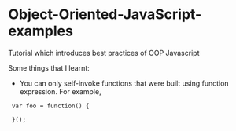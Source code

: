 Object-Oriented-JavaScript-examples
===================================

Tutorial which introduces best practices of OOP Javascript

Some things that I learnt:
 - You can only self-invoke functions that were built using function expression. For example,
 ```
  var foo = function() {
  
  }();
 ```
